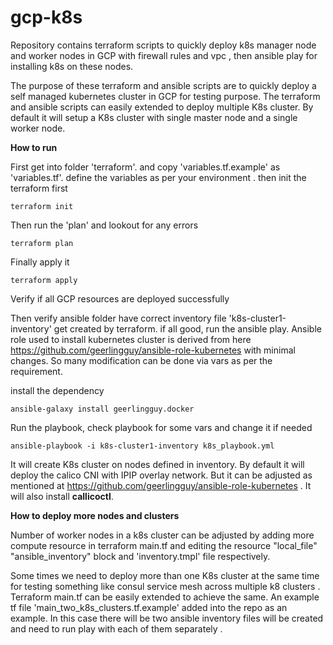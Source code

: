 # gcp-k8s
Repository contains terraform scripts to quickly deploy k8s manager node and worker nodes in GCP with firewall rules and vpc , then ansible play for installing k8s on these nodes.

The purpose of these terraform and ansible scripts are to quickly deploy a self managed kubernetes cluster in GCP for testing purpose. The terraform and ansible scripts can easily extended to deploy multiple K8s cluster.  By default it will setup a K8s cluster with single master node and a single worker node.

**How to run**

First get into folder 'terraform'. and copy  'variables.tf.example'   as 'variables.tf'.  define the variables as per your environment .
then init the terraform first

    terraform init 

Then run the 'plan' and lookout for any errors

    terraform plan

Finally apply it

    terraform apply

Verify if all GCP resources are deployed successfully

Then verify ansible folder have correct inventory file 'k8s-cluster1-inventory'  get created by terraform.
if all good, run the ansible play.  Ansible role used to install kubernetes cluster is derived from here https://github.com/geerlingguy/ansible-role-kubernetes with minimal changes. So many modification can be done via vars as per the requirement.

install the dependency

    ansible-galaxy install geerlingguy.docker

Run the playbook, check playbook for some vars and change it if needed

    ansible-playbook -i k8s-cluster1-inventory k8s_playbook.yml

It will create K8s cluster on nodes defined in inventory. By default it will deploy the calico CNI with IPIP overlay network. But it can be adjusted as mentioned at https://github.com/geerlingguy/ansible-role-kubernetes . It will also install **callicoctl**.


**How to deploy more nodes and clusters**

Number of worker nodes in a k8s cluster can be adjusted by adding more compute resource in terraform main.tf and editing the resource "local_file" "ansible_inventory" block and 'inventory.tmpl' file respectively.

Some times we need to deploy more than one K8s cluster at the same time for testing something like consul service mesh across multiple k8 clusters . Terraform main.tf can be easily extended to achieve the same. An example tf file  'main_two_k8s_clusters.tf.example'   added into the repo as an example. In this case there will be two ansible inventory files will be created and need to run play with each of them separately .


